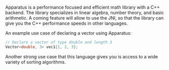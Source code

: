 Apparatus is a performance focused and efficient math library with a C++ backend. The library specializes in linear algebra, number theory, and basic arithmetic. A coming feature will allow to use the JNI, so that the library can give you the C++ performance speeds in other languages.

An example use case of declaring a vector using Apparatus:
```cpp
// Declare a vector of type double and length 3
Vector<double, 3> vec1{1, 2, 3};
```

Another strong use case that this language gives you is access to a wide variety of sorting algorithms.
